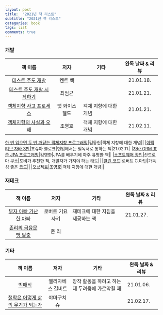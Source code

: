 ```yaml
---
layout: post
title:  "2021년 책 리스트"
subtitle: "2021년 책 리스트"
categories: book
tags: list
comments: true
---
```

### 개발

|책 이름|저자|기타|완독 날짜 & 리뷰|
|:-----:|:---:|---|:---:|
|[테스트 주도 개발](http://www.yes24.com/Product/Goods/12246033)|켄트 백||21.01.18.|
|[테스트 주도 개발 시작하기](http://www.yes24.com/Product/Goods/89145195)|최범균||21.01.21.|
|[객체지향 사고 프로세스](http://m.yes24.com/Goods/Detail/90688759)|맷 와이스펠드|객체 지향에 대한 개념|21.01.21.|
[객체지향의 사실과 오해](http://www.yes24.com/Product/Goods/18249021?OzSrank=1)|조영호|객체 지향에 대한 개념|21.02.11.|

[한 번 읽으면 두 번 깨닫는 객체지향 프로그래밍](https://kyobobook.co.kr/product/detailViewKor.laf?ejkGb=KOR&mallGb=KOR&barcode=9791157831357&orderClick=LAH&Kc=)|김동헌|객체 지향에 대한 개념||
|[이펙티브 자바 3판](http://www.yes24.com/Product/Goods/65551284)|조슈아 블로크|현업에서는 필독서로 통하는 책|21.02.11.|
|[자바 ORM 표준 JPA 프로그래밍](http://www.yes24.com/Product/Goods/19040233)|김영한|JPA를 배우기에 아주 유명한 책||
|[소프트웨어 장인](http://www.yes24.com/Product/Goods/20461940)|산드로 마 쿠소|포비가 추천한 책, 개발자가 가져야 하는 태도||
|[클린 코드](http://www.yes24.com/Product/Goods/11681152)|로버트 C.마틴|가독성 좋은 코드||
|[오브젝트](http://www.yes24.com/Product/Goods/74219491)|조영호|객체 지향에 대한 개념||

### 재테크
|책 이름|저자|기타|완독 날짜 & 리뷰|
|:-----:|:---:|---|---|
|[부자 아빠 가난한 아빠](http://www.yes24.com/Product/Goods/58774995)|로버트 기요사키|재테크에 대한 지침을 제공하는 책|21.01.27.|
|[존리의 금융문맹 탈출](http://www.yes24.com/Product/Goods/93317297)|존 리|

### 기타

|책 이름|저자|기타|완독 날짜 & 리뷰|
|:-----:|:---:|---|---|
|[빅매직](http://www.yes24.com/Product/Goods/57884826)|엘리자베스 길버트|창작 활동을 하려고 하는 데 두려움에 가로막힐 때|21.01.06.|
|[철학은 어떻게 삶의 무기가 되는가](https://www.aladin.co.kr/shop/wproduct.aspx?ItemId=179428940)|야마구치 슈||21.02.17.|